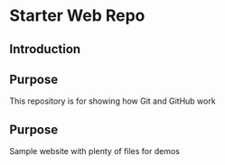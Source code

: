 # Starter Web Repo

## Introduction

## Purpose

This repository is for showing how Git and GitHub work

## Purpose

Sample website with plenty of files for demos
